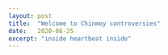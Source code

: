 ```yaml
---
layout: post
title:  "Welcome to Chinmoy controversies"
date:   2020-06-25
excerpt: "inside heartbeat inside"
---
```

